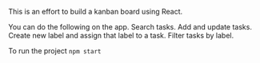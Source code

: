 This is an effort to build a kanban board using React.

You can do the following on the app.
Search tasks.
Add and update tasks.
Create new label and assign that label to a task.
Filter tasks by label.

To run the project `npm start`


